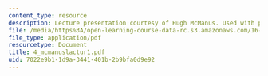 ```yaml
---
content_type: resource
description: Lecture presentation courtesy of Hugh McManus. Used with permission.
file: /media/https%3A/open-learning-course-data-rc.s3.amazonaws.com/16-886-air-transportation-systems-architecting-spring-2004/7022e9b11d9a3441401b2b9bfa0d9e92_4_mcmanuslactur1.pdf
file_type: application/pdf
resourcetype: Document
title: 4_mcmanuslactur1.pdf
uid: 7022e9b1-1d9a-3441-401b-2b9bfa0d9e92
---
```

